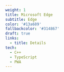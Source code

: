 ```yaml
---
weight: 1
title: Microsoft Edge
subtitle: Edge
color: '#13a689'
fallbackcolor: '#314867'
draft: true
links:
  - title: Details
tech:
  - C++
  - TypeScript
  - PWA
---
```

